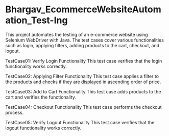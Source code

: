 # Bhargav_EcommerceWebsiteAutomation_Test-Ing
This project automates the testing of an e-commerce website using Selenium WebDriver with Java. The test cases cover various functionalities such as login, applying filters, adding products to the cart, checkout, and logout.


TestCase01: Verify Login Functionality
This test case verifies that the login functionality works correctly.


TestCase02: Applying Filter Functionality
This test case applies a filter to the products and checks if they are displayed in ascending order of price.


TestCase03: Add to Cart Functionality
This test case adds products to the cart and verifies the functionality.


TestCase04: Checkout Functionality
This test case performs the checkout process.


TestCase05: Verify Logout Functionality
This test case verifies that the logout functionality works correctly.
